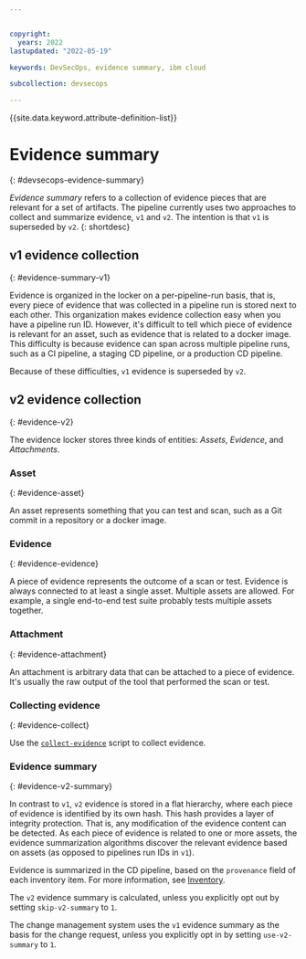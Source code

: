 ```yaml
---


copyright:
  years: 2022
lastupdated: "2022-05-19"

keywords: DevSecOps, evidence summary, ibm cloud

subcollection: devsecops

---
```


{{site.data.keyword.attribute-definition-list}}

# Evidence summary
{: #devsecops-evidence-summary}

_Evidence summary_ refers to a collection of evidence pieces that are relevant for a set of artifacts. The pipeline currently uses two approaches to collect and summarize evidence, `v1` and `v2`. The intention is that `v1` is superseded by `v2`.
{: shortdesc}

## v1 evidence collection
{: #evidence-summary-v1}

Evidence is organized in the locker on a per-pipeline-run basis, that is, every piece of evidence that was collected in a pipeline run is stored next to each other. This organization makes evidence collection easy when you have a pipeline run ID. However, it's difficult to tell which piece of evidence is relevant for an asset, such as evidence that is related to a docker image. This difficulty is because evidence can span across multiple pipeline runs, such as a CI pipeline, a staging CD pipeline, or a production CD pipeline.

Because of these difficulties, `v1` evidence is superseded by `v2`.

## v2 evidence collection
{: #evidence-v2}

The evidence locker stores three kinds of entities: _Assets_, _Evidence_, and _Attachments_.

### Asset
{: #evidence-asset}

An asset represents something that you can test and scan, such as a Git commit in a repository or a docker image.

### Evidence
{: #evidence-evidence}

A piece of evidence represents the outcome of a scan or test. Evidence is always connected to at least a single asset. Multiple assets are allowed. For example, a single end-to-end test suite probably tests multiple assets together.

### Attachment
{: #evidence-attachment}

An attachment is arbitrary data that can be attached to a piece of evidence. It's usually the raw output of the tool that performed the scan or test.

### Collecting evidence
{: #evidence-collect}

Use the [`collect-evidence`](/docs/devsecops?topic=devsecops-devsecops-collect-evidence) script to collect evidence.

### Evidence summary
{: #evidence-v2-summary}

In contrast to `v1`, `v2` evidence is stored in a flat hierarchy, where each piece of evidence is identified by its own hash. This hash provides a layer of integrity protection. That is, any modification of the evidence content can be detected. As each piece of evidence is related to one or more assets, the evidence summarization algorithms discover the relevant evidence based on assets (as opposed to pipelines run IDs in `v1`).

Evidence is summarized in the CD pipeline, based on the `provenance` field of each inventory item. For more information, see [Inventory](/docs/devsecops?topic=devsecops-cd-devsecops-inventory).

The `v2` evidence summary is calculated, unless you explicitly opt out by setting `skip-v2-summary` to `1`.

The change management system uses the `v1` evidence summary as the basis for the change request, unless you explicitly opt in by setting `use-v2-summary` to `1`.

